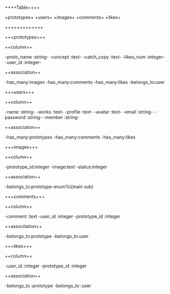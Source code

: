 ++++Table++++

+prototypes+
+users+
+images+
+comments+
+likes+

+++++++++++++


+++prototypes+++

++column++

-proto_name :string-
-concept :text-
-catch_copy :text-
-likes_num :integer-
-user_id :integer-

++association++

-has_many:images
-has_many:comments
-has_many:likes
-belongs_to:user



+++users+++

++column++

-name :string-
-works :text-
-profile :text-
-avatar :text-
-email :string-
-password :string-
-member :string-

++association++

-has_many:prototypes
-has_many:comments
-has_many:likes


+++images+++

++column++

-prototype_id:integer
-image:text
-status:integer

++association++

-belongs_to:prototype-enum%i(main sub)


+++comments+++

++column++

-comment :text
-user_id :integer
-prototype_id :integer

++associtation++

-belongs_to:prototype
-belongs_to:user


+++likes+++

++column++

-user_id :integer
-prototype_id :integer

++association++

-belongs_to :prototype
-belongs_to :user



